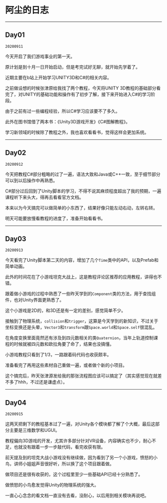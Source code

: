 # 阿尘的日志

---

## Day01
`20200911`

今天开启了我们游戏事业的第一天。

原计划是到十月一日开始启动，但是考完试好无聊，就开始先学着了。

近期主要在b站上开始学习UNITY3D和C#的相关内容。

之前做设想的时候张津原给我找了两个教程，今天将UNITY 3D教程的基础部分看完了，对UNITY的基础功能和操作有了初步了解，接下来开始进入C#的学习阶段。

由于之前有过一些编程经验，所以C#学习应该要不了多久。

此外在图书馆借了两本书：《Unity3D游戏开发》《C#图解教程》。

学习新领域的时候除了教程之外，我也喜欢看看书，觉得这样会更加系统。

---

## Day02
`20200912`

今天把教程C#部分粗略的过了一遍，语法大致和Java或C++一致，至于细节部分可以到以后操作中再熟悉。

C#部分过后回到了Unity脚本的学习，不得不说其麻烦程度超出了我的预期，一遍课程听下来头大，得再去看看官方文档。

本来以为今天搞完可以做简单的小东西了，结果好像只能左动右动，左转右转。

明天可能要放慢看教程的进度了，准备开始看看书。

---

## Day03
`20200913`

今天看完了Unity脚本第二天的内容，增加了几个`Time`类中的API，以及Prefab和简单动画。

此外的时间花在了小游戏坦克大战上，这是教程评论区推荐的应用教程，讲得也不错。

跟着做小游戏的过程中熟悉了一些昨天学到的`Component`类的方法，用于查找组件，也对Unity界面更熟悉了。

这个小游戏是2D的，和3D还是有一定的差别，感觉简单不少。

接触到了物理系统，`collision`和`trigger`，这算是今天学到的新知识，不过关于坐标变换还是头晕，`Vector3`和`transform`跟`Space.world`和`Space.self`很混乱。

在角度变换里面竟然还有涉及到四元数相关的类`Quaternion`，当年上轨道控制课程的时候就被四元数和欧拉角要了命了，结果也没搞懂。

小游戏教程只看到了1/3，一路跟着码代码也收获颇丰。

准备看完了再用这些素材自己重做一遍，或者做个新的小项目。

这个搞完后，昨天张津源发给我的那张流程图应该可以搞定了（其实感觉现在就差不多了hhh，不过还是谦虚点）。

---

## Day04
`20200915`

这两天把剩下的教程基本过了一遍，对Unity各个模块都了解了个大概，最后这部分主要是三维数学和UGUI。

教程偏向3D游戏的开发，尤其许多部分针对VR设备，内容确实也不少，耐心不足，也就没有跟着一步一步敲代码，看完收获有限。

前天提及到的坦克大战小游戏没有继续做，因为看到了另一个小游戏，愤怒的小鸟，讲师小姐姐声音很好听，所以换了这个项目跟着做。

做项目还是很有收获的，这个过程里至少一些基础API已经十分熟悉了。

做愤怒的小鸟愈发觉得Unity的物理系统的强大。

一直心心念念的看文档一直没有去看，没耐心，以后用到相关模块再说吧。
